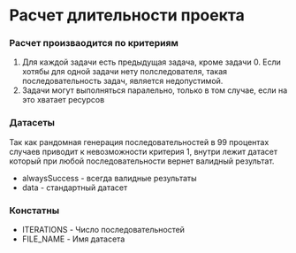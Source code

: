 # Расчет длительности проекта
### Расчет произваодится по критериям
1) Для каждой задачи есть предыдущая задача, кроме задачи 0. Если хотябы для одной задачи нету полследователя, такая последовательность задач, является недопустимой.
2) Задачи могут выполняться паралельно, только в том случае, если на это хватает ресурсов
### Датасеты
Так как рандомная генерация последовательностей в 99 процентах случаев приводит к невозможности критерия 1, внутри лежит датасет  который при любой последовательности вернет валидный результат.
* alwaysSuccess - всегда валидные результаты
* data - стандартный датасет
### Констатны
* ITERATIONS - Число последовательностей
* FILE_NAME - Имя датасета
